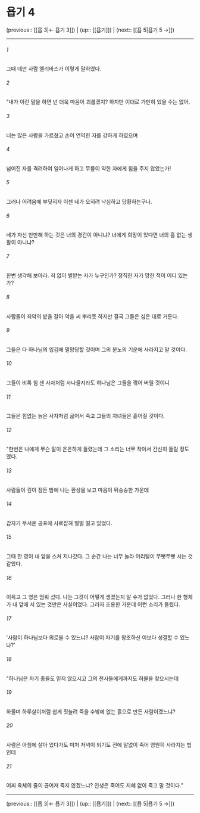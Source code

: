 # 욥기 4

(previous:: [[욥 3|← 욥기 3]]) | (up:: [[욥기]]) | (next:: [[욥 5|욥기 5 →]])

***




###### 1 

그때 데만 사람 엘리바스가 이렇게 말하였다. 



###### 2 

"내가 이런 말을 하면 넌 더욱 마음이 괴롭겠지? 하지만 이대로 가만히 있을 수는 없어. 



###### 3 

너는 많은 사람을 가르쳤고 손이 연약한 자를 강하게 하였으며 



###### 4 

넘어진 자를 격려하여 일어나게 하고 무릎이 약한 자에게 힘을 주지 않았는가! 



###### 5 

그러나 어려움에 부딪히자 이젠 네가 오히려 낙심하고 당황하는구나. 



###### 6 

네가 자신 만만해 하는 것은 너의 경건이 아니냐? 너에게 희망이 있다면 너의 흠 없는 생활이 아니냐? 



###### 7 

한번 생각해 보아라. 죄 없이 벌받는 자가 누구인가? 정직한 자가 망한 적이 어디 있는가? 



###### 8 

사람들이 죄악의 밭을 갈아 악을 씨 뿌리듯 하지만 결국 그들은 심은 대로 거둔다. 



###### 9 

그들은 다 하나님의 입김에 멸망당할 것이며 그의 분노의 기운에 사라지고 말 것이다. 



###### 10 

그들이 비록 힘 센 사자처럼 사나울지라도 하나님은 그들을 꺾어 버릴 것이니 



###### 11 

그들은 힘없는 늙은 사자처럼 굶어서 죽고 그들의 자녀들은 흩어질 것이다. 



###### 12 

"한번은 나에게 무슨 말이 은은하게 들렸는데 그 소리는 너무 작아서 간신히 들릴 정도였다. 



###### 13 

사람들이 깊이 잠든 밤에 나는 환상을 보고 마음이 뒤숭숭한 가운데 



###### 14 

갑자기 무서운 공포에 사로잡혀 벌벌 떨고 있었다. 



###### 15 

그때 한 영이 내 앞을 스쳐 지나갔다. 그 순간 나는 너무 놀라 머리털이 쭈뼛쭈뼛 서는 것 같았다. 



###### 16 

이윽고 그 영은 멈춰 섰다. 나는 그것이 어떻게 생겼는지 알 수가 없었다. 그러나 한 형체가 내 앞에 서 있는 것만은 사실이었다. 그러자 조용한 가운데 이런 소리가 들렸다. 



###### 17 

'사람이 하나님보다 의로울 수 있느냐? 사람이 자기를 창조하신 이보다 성결할 수 있느냐?' 



###### 18 

"하나님은 자기 종들도 믿지 않으시고 그의 천사들에게까지도 허물을 찾으시는데 



###### 19 

하물며 하루살이처럼 쉽게 짓눌려 죽을 수밖에 없는 흙으로 만든 사람이겠느냐? 



###### 20 

사람은 아침에 살아 있다가도 미처 저녁이 되기도 전에 말없이 죽어 영원히 사라지는 법인데 



###### 21 

어찌 육체의 줄이 끊어져 죽지 않겠느냐? 인생은 죽어도 지혜 없이 죽고 말 것이다."

***

(previous:: [[욥 3|← 욥기 3]]) | (up:: [[욥기]]) | (next:: [[욥 5|욥기 5 →]])

